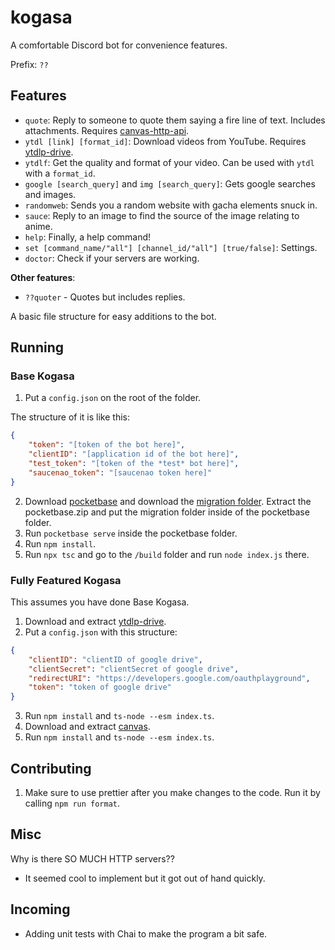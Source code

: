 # kogasa

A comfortable Discord bot for convenience features.

Prefix: `??`

## Features

- `quote`: Reply to someone to quote them saying a fire line of text. Includes attachments. Requires [canvas-http-api](https://github.com/DoormatIka/canvas-http-api).
- `ytdl [link] [format_id]`: Download videos from YouTube. Requires [ytdlp-drive](https://github.com/DoormatIka/ytdlp-drive-https-api).
- `ytdlf`: Get the quality and format of your video. Can be used with `ytdl` with a `format_id`.
- `google [search_query]` and `img [search_query]`: Gets google searches and images.
- `randomweb`: Sends you a random website with gacha elements snuck in.
- `sauce`: Reply to an image to find the source of the image relating to anime.
- `help`: Finally, a help command!
- `set [command_name/"all"] [channel_id/"all"] [true/false]`: Settings.
- `doctor`: Check if your servers are working.

**Other features**:

- `??quoter` - Quotes but includes replies.

A basic file structure for easy additions to the bot.

## Running

### Base Kogasa

1. Put a `config.json` on the root of the folder.

The structure of it is like this:

```json
{
	"token": "[token of the bot here]",
	"clientID": "[application id of the bot here]",
	"test_token": "[token of the *test* bot here]",
	"saucenao_token": "[saucenao token here]"
}
```

2. Download [pocketbase](https://pocketbase.io/docs/) and download the [migration folder](https://github.com/kogasacord/kogasa-pb-base).
   Extract the pocketbase.zip and put the migration folder inside of the pocketbase folder.
3. Run `pocketbase serve` inside the pocketbase folder.
4. Run `npm install`.
5. Run `npx tsc` and go to the `/build` folder and run `node index.js` there.

### Fully Featured Kogasa

This assumes you have done Base Kogasa.

1. Download and extract [ytdlp-drive](https://github.com/kogasacord/ytdlp-drive-https-api).
2. Put a `config.json` with this structure:

```json
{
	"clientID": "clientID of google drive",
	"clientSecret": "clientSecret of google drive",
	"redirectURI": "https://developers.google.com/oauthplayground",
	"token": "token of google drive"
}
```

3. Run `npm install` and `ts-node --esm index.ts`.
4. Download and extract [canvas](https://github.com/kogasacord/canvas-http-api).
5. Run `npm install` and `ts-node --esm index.ts`.

## Contributing

1. Make sure to use prettier after you make changes to the code. Run it by calling `npm run format`.

## Misc

Why is there SO MUCH HTTP servers??

- It seemed cool to implement but it got out of hand quickly.

## Incoming

- Adding unit tests with Chai to make the program a bit safe.
